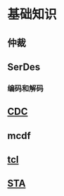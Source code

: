# 基础知识

## 仲裁

## SerDes

### 编码和解码

## [CDC](./CDC.md)

## mcdf

## [tcl](./tcl.md)

## [STA](./sta.md)

